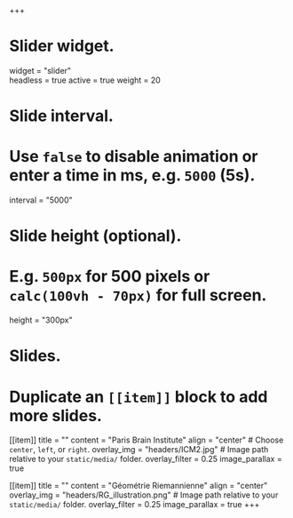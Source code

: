 +++
# Slider widget.
widget = "slider"  
headless = true 
active = true
weight = 20 

# Slide interval.
# Use `false` to disable animation or enter a time in ms, e.g. `5000` (5s).
interval = "5000"

# Slide height (optional).
# E.g. `500px` for 500 pixels or `calc(100vh - 70px)` for full screen.
height = "300px"

# Slides.
# Duplicate an `[[item]]` block to add more slides.
[[item]]
  title = ""
  content = "Paris Brain Institute"
  align = "center"  # Choose `center`, `left`, or `right`.
  overlay_img = "headers/ICM2.jpg"  # Image path relative to your `static/media/` folder.
  overlay_filter = 0.25
  image_parallax = true

[[item]]
  title = ""
  content = "Géométrie Riemannienne"
  align = "center"
  overlay_img = "headers/RG_illustration.png"  # Image path relative to your `static/media/` folder.
  overlay_filter = 0.25
  image_parallax = true
+++
